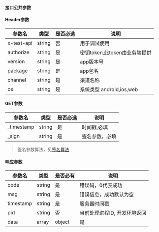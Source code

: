 #### 接口公共参数

#### Header参数

| 参数名   | 类型   | 是否必选 | 说明                                 |
| -------- | ------ | -------- | ------------------------------------ |
| x-test-api | string | 否       | 用于调试使用 |
| authorize    | string | 是       | 密钥token,此token由业务端提供   |   
| version    | string | 是       | app版本号      |
| package    | string | 是       | app包名      |
| channel    | string | 是       | 渠道名称      |
| os    | string | 是       | 系统类型 android,ios,web      |

#### GET参数

| 参数名   | 类型   | 是否必选 | 说明                                 |
| -------- | ------ | -------- | ------------------------------------ |
| _timestamp | string | 是       | 时间戳,必填 |
| _sign    | string | 是       | 签名参数，必填   |   

> 签名参数算法，见[签名算法](./签名算法.md)

#### 响应参数

| 参数名   | 类型   | 是否必有 | 说明                                 |
| -------- | ------ | -------- | ------------------------------------ |
| code | string | 是       | 错误码，0代表成功 |
| msg    | string | 是       | 错误信息，成功默认为空   | 
| timestamp  | string | 是       | 服务器时间戳   | 
| pid    | string | 否      | 当前处理进程ID, 开发环境返回  | 
| data    | array|object | 是     | data信息,具体信息参考各个接口详细信息  | 